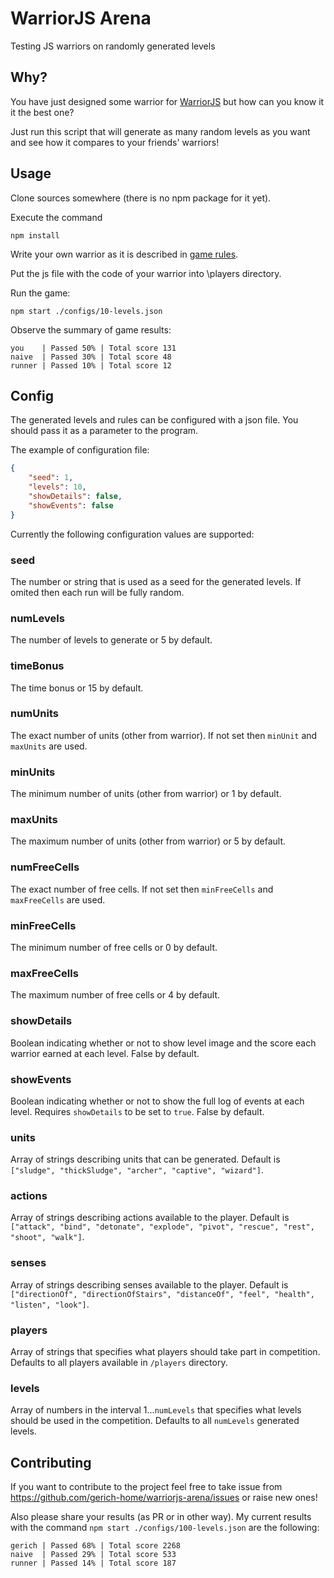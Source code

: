 # WarriorJS Arena
Testing JS warriors on randomly generated levels

## Why?
You have just designed some warrior for [WarriorJS](https://github.com/olistic/warriorjs) but how can you know it it the best one?

Just run this script that will generate as many random levels as you want and see how it compares to your friends' warriors!

## Usage

Clone sources somewhere (there is no npm package for it yet).

Execute the command
```
npm install
```

Write your own warrior as it is described in [game rules](https://github.com/olistic/warriorjs#objective).

Put the js file with the code of your warrior into \players directory.

Run the game:
```
npm start ./configs/10-levels.json
```

Observe the summary of game results:
```
you    | Passed 50% | Total score 131
naive  | Passed 30% | Total score 48
runner | Passed 10% | Total score 12
```

## Config
The generated levels and rules can be configured with a json file.
You should pass it as a parameter to the program.

The example of configuration file:
```json
{
    "seed": 1,
    "levels": 10,
    "showDetails": false,
    "showEvents": false
}
```

Currently the following configuration values are supported:

### seed
The number or string that is used as a seed for the generated levels.
If omited then each run will be fully random.

### numLevels
The number of levels to generate or 5 by default.

### timeBonus
The time bonus or 15 by default.

### numUnits
The exact number of units (other from warrior). If not set then `minUnit` and `maxUnits` are used.

### minUnits
The minimum number of units (other from warrior) or 1 by default.

### maxUnits
The maximum number of units (other from warrior) or 5 by default.

### numFreeCells
The exact number of free cells. If not set then `minFreeCells` and `maxFreeCells` are used.

### minFreeCells
The minimum number of free cells or 0 by default.

### maxFreeCells
The maximum number of free cells or 4 by default.

### showDetails
Boolean indicating whether or not to show level image and the score each warrior earned at each level. False by default.

### showEvents
Boolean indicating whether or not to show the full log of events at each level. Requires `showDetails` to be set to `true`. False by default.

### units
Array of strings describing units that can be generated. Default is `["sludge", "thickSludge", "archer", "captive", "wizard"]`.

### actions
Array of strings describing actions available to the player. Default is `["attack", "bind", "detonate", "explode", "pivot", "rescue", "rest", "shoot", "walk"]`.

### senses
Array of strings describing senses  available to the player. Default is `["directionOf", "directionOfStairs", "distanceOf", "feel", "health", "listen", "look"]`.

### players
Array of strings that specifies what players should take part in competition. Defaults to all players available in `/players` directory.

### levels
Array of numbers in the interval 1...`numLevels` that specifies what levels should be used in the competition. Defaults to all `numLevels` generated levels.

## Contributing
If you want to contribute to the project feel free to take issue from https://github.com/gerich-home/warriorjs-arena/issues or raise new ones!

Also please share your results (as PR or in other way).
My current results with the command `npm start ./configs/100-levels.json` are the following:
```
gerich | Passed 68% | Total score 2268
naive  | Passed 29% | Total score 533
runner | Passed 14% | Total score 187
```
